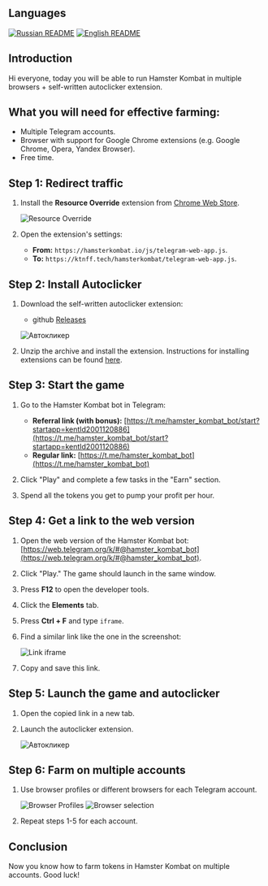 ## Languages
[![Russian README](https://raw.githubusercontent.com/hjnilsson/country-flags/master/png100px/ru.png)](README.md) [![English README](https://raw.githubusercontent.com/hjnilsson/country-flags/master/png100px/us.png)](README_EN.md) 

## Introduction

Hi everyone, today you will be able to run Hamster Kombat in multiple browsers + self-written autoclicker extension.

## What you will need for effective farming:

- Multiple Telegram accounts.
- Browser with support for Google Chrome extensions (e.g. Google Chrome, Opera, Yandex Browser).
- Free time.

## Step 1: Redirect traffic

1. Install the **Resource Override** extension from [Chrome Web Store](https://chromewebstore.google.com/detail/resource-override/pkoacgokdfckfpndoffpifphamojphii).
   
   ![Resource Override](https://nztcdn.com/files/67c7240f-3f1b-47ef-b9f7-d1bc57817ced.webp)

2. Open the extension's settings:
   - **From:** `https://hamsterkombat.io/js/telegram-web-app.js`. 
   - **To:** `https://ktnff.tech/hamsterkombat/telegram-web-app.js`.

## Step 2: Install Autoclicker



1. Download the self-written autoclicker extension:
   - github [Releases](https://github.com/ilfae/autoclicker-browser-HamsterKombat/releases/tag/autoclicker-browser-HamsterKombat) 
   
   ![Автокликер](https://nztcdn.com/files/85120b92-f64c-4787-bc57-776bbd192930.webp)

2. Unzip the archive and install the extension. Instructions for installing extensions can be found [here](https://torus.gitbooks.io/sozdanie-rasshirenii-dlya-google-chrome/content/chapter1/loading-the-extension-folder.html).

## Step 3: Start the game

1. Go to the Hamster Kombat bot in Telegram:

   - **Referral link (with bonus):** [https://t.me/hamster_kombat_bot/start?startapp=kentId2001120886](https://t.me/hamster_kombat_bot/start?startapp=kentId2001120886)
   - **Regular link:** [https://t.me/hamster_kombat_bot](https://t.me/hamster_kombat_bot)

2. Click "Play" and complete a few tasks in the "Earn" section.
3. Spend all the tokens you get to pump your profit per hour.

## Step 4: Get a link to the web version

1. Open the web version of the Hamster Kombat bot: [https://web.telegram.org/k/#@hamster_kombat_bot](https://web.telegram.org/k/#@hamster_kombat_bot).
2. Click "Play." The game should launch in the same window.
3. Press **F12** to open the developer tools.
4. Click the **Elements** tab.
5. Press **Ctrl + F** and type `iframe`.
6. Find a similar link like the one in the screenshot: 
   
   ![Link iframe](https://nztcdn.com/files/edacd6b5-dce5-4bbf-8524-faf5b38bed1e.webp)
   
7. Copy and save this link.

## Step 5: Launch the game and autoclicker

1. Open the copied link in a new tab.
2. Launch the autoclicker extension. 

   ![Автокликер](https://nztcdn.com/files/526161bc-5535-4a73-b192-738cf4021b8d.webp)

## Step 6: Farm on multiple accounts

1. Use browser profiles or different browsers for each Telegram account. 
   
   ![Browser Profiles](https://nztcdn.com/files/3cbec8f7-03a1-4be6-932d-2edd0fa1149f.webp)
   ![Browser selection](https://nztcdn.com/files/42919b56-daa5-48a6-bebf-b3d168d7e7aa.webp)

2. Repeat steps 1-5 for each account.

## Conclusion

Now you know how to farm tokens in Hamster Kombat on multiple accounts. Good luck! 
